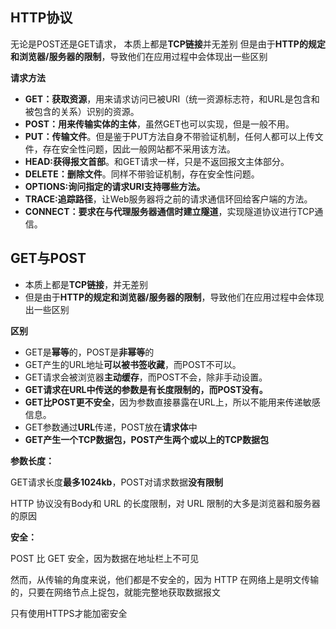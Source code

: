 ## HTTP协议
无论是POST还是GET请求， 本质上都是**TCP链接**并无差别
但是由于**HTTP的规定和浏览器/服务器的限制**，导致他们在应用过程中会体现出一些区别

**请求方法**

 - **GET：获取资源**，用来请求访问已被URI（统一资源标志符，和URL是包含和被包含的关系）识别的资源。
 - **POST：用来传输实体的主体**，虽然GET也可以实现，但是一般不用。
 - **PUT：传输文件**。但是鉴于PUT方法自身不带验证机制，任何人都可以上传文件，存在安全性问题，因此一般网站都不采用该方法。
 - **HEAD:获得报文首部**。和GET请求一样，只是不返回报文主体部分。
 - **DELETE：删除文件**。同样不带验证机制，存在安全性问题。
 - **OPTIONS:询问指定的请求URI支持哪些方法。**
 - **TRACE:追踪路径**，让Web服务器将之前的请求通信环回给客户端的方法。
 - **CONNECT：要求在与代理服务器通信时建立隧道**，实现隧道协议进行TCP通信。



## GET与POST

 - 本质上都是**TCP链接**，并无差别
 - 但是由于**HTTP的规定和浏览器/服务器的限制**，导致他们在应用过程中会体现出一些区别

**区别**
-  GET是**幂等**的，POST是**非幂等**的
 - GET产生的URL地址**可以被书签收藏**，而POST不可以。
 - GET请求会被浏览器**主动缓存**，而POST不会，除非手动设置。
 - **GET请求在URL中传送的参数是有长度限制的，而POST没有。**
 - **GET比POST更不安全**，因为参数直接暴露在URL上，所以不能用来传递敏感信息。
 - GET参数通过**URL**传递，POST放在**请求体**中
 - **GET产生一个TCP数据包，POST产生两个或以上的TCP数据包**

**参数长度：**

GET请求长度**最多1024kb**，POST对请求数据**没有限制**

HTTP 协议没有Body和 URL 的长度限制，对 URL 限制的大多是浏览器和服务器的原因

**安全：**

POST 比 GET 安全，因为数据在地址栏上不可见

然而，从传输的角度来说，他们都是不安全的，因为 HTTP 在网络上是明文传输的，只要在网络节点上捉包，就能完整地获取数据报文

只有使用HTTPS才能加密安全